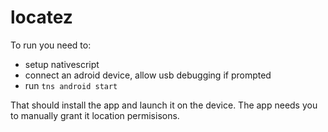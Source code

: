 # locatez

To run you need to:
- setup nativescript
- connect an adroid device, allow usb debugging if prompted
- run `tns android start`

That should install the app and launch it on the device. The app needs you to manually grant it location permisisons.
